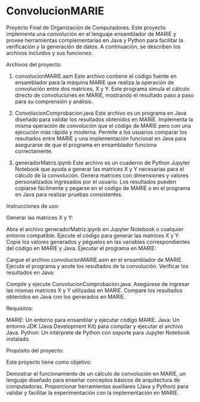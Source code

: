 # ConvolucionMARIE
Proyecto Final de Organización de Computadores. Este proyecto implementa una convolución en el lenguaje ensamblador de MARIE y provee herramientas complementarias en Java y Python para facilitar la verificación y la generación de datos. A continuación, se describen los archivos incluidos y sus funciones:


Archivos del proyecto:

1. convolucionMARIE.asm
Este archivo contiene el código fuente en ensamblador para la máquina MARIE que realiza la operación de convolución entre dos matrices, X y Y. Este programa simula el cálculo directo de convoluciones en MARIE, mostrando el resultado paso a paso para su comprensión y análisis.

2. ConvolucionComprobacion.java
Este archivo es un programa en Java diseñado para validar los resultados obtenidos en MARIE. Implementa la misma operación de convolución que el código de MARIE pero con una ejecución más rápida y moderna.
Permite a los usuarios comparar los resultados entre MARIE y una implementación funcional en Java para asegurarse de que el programa en ensamblador funciona correctamente.

3. generadorMatriz.ipynb
Este archivo es un cuaderno de Python Jupyter Notebook que ayuda a generar las matrices X y Y necesarias para el cálculo de la convolución.
Genera matrices con dimensiones y valores personalizados ingresados por el usuario.
Los resultados pueden copiarse fácilmente y pegarse en el código de MARIE o en el programa en Java para realizar pruebas consistentes.


Instrucciones de uso:

Generar las matrices X y Y:

Abra el archivo generadorMatriz.ipynb en Jupyter Notebook o cualquier entorno compatible.
Ejecute el código para generar las matrices X y Y.
Copie los valores generados y péguelos en las variables correspondientes del código en MARIE y Java.
Ejecutar el programa en MARIE:

Cargue el archivo convolucionMARIE.asm en el ensamblador de MARIE.
Ejecute el programa y anote los resultados de la convolución.
Verificar los resultados en Java:

Compile y ejecute ConvolucionComprobacion.java.
Asegúrese de ingresar las mismas matrices X y Y utilizadas en MARIE.
Compare los resultados obtenidos en Java con los generados en MARIE.


Requisitos:

MARIE: Un entorno para ensamblar y ejecutar código MARIE.
Java: Un entorno JDK (Java Development Kit) para compilar y ejecutar el archivo Java.
Python: Un intérprete de Python con soporte para Jupyter Notebook instalado.


Propósito del proyecto:

Este proyecto tiene como objetivo:

Demostrar el funcionamiento de un cálculo de convolución en MARIE, un lenguaje diseñado para enseñar conceptos básicos de arquitectura de computadoras.
Proporcionar herramientas auxiliares (Java y Python) para validar y facilitar la experimentación con la implementación en MARIE.
